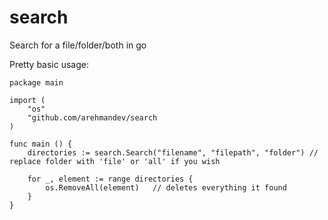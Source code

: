 # search
Search for a file/folder/both in go

Pretty basic usage:

```
package main

import (
	"os"
	"github.com/arehmandev/search
)

func main () {
	directories := search.Search("filename", "filepath", "folder") // replace folder with 'file' or 'all' if you wish

	for _, element := range directories {
		os.RemoveAll(element)   // deletes everything it found
	}
}

```
